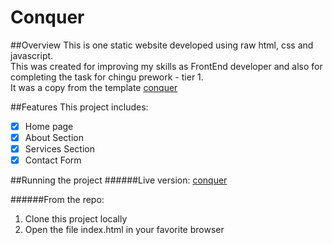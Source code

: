 # Conquer

##Overview
This is one static website developed using raw html, css and javascript. <br>
This was created for improving my skills as FrontEnd developer and also for completing the task for chingu prework - tier 1.<br>
It was a copy from the template [conquer](https://www.free-css.com/free-css-templates/page196/conquer)

##Features
This project includes:
- [X] Home page
- [X] About Section
- [X] Services Section
- [X] Contact Form

##Running the project
######Live version:
[conquer](https://luispuentesvega.github.io/conquer/index.html)

######From the repo:
1. Clone this project locally
2. Open the file index.html in your favorite browser


